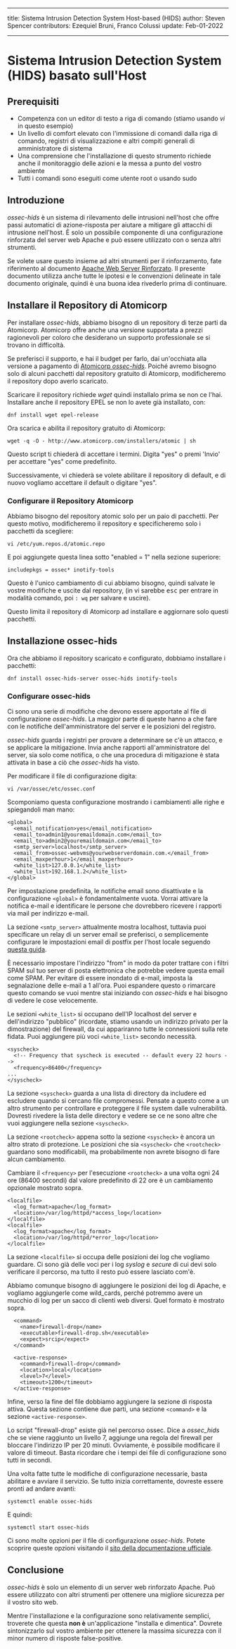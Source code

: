 - - -
title: Sistema Intrusion Detection System Host-based (HIDS) author: Steven Spencer contributors: Ezequiel Bruni, Franco Colussi update: Feb-01-2022
- - -

# Sistema Intrusion Detection System (HIDS) basato sull'Host

## Prerequisiti

* Competenza con un editor di testo a riga di comando (stiamo usando _vi_ in questo esempio)
* Un livello di comfort elevato con l'immissione di comandi dalla riga di comando, registri di visualizzazione e altri compiti generali di amministratore di sistema
* Una comprensione che l'installazione di questo strumento richiede anche il monitoraggio delle azioni e la messa a punto del vostro ambiente
* Tutti i comandi sono eseguiti come utente root o usando sudo

## Introduzione

_ossec-hids_ è un sistema di rilevamento delle intrusioni nell'host che offre passi automatici di azione-risposta per aiutare a mitigare gli attacchi di intrusione nell'host. È solo un possibile componente di una configurazione rinforzata del server web Apache e può essere utilizzato con o senza altri strumenti.


Se volete usare questo insieme ad altri strumenti per il rinforzamento, fate riferimento al documento [Apache Web Server Rinforzato](index.md). Il presente documento utilizza anche tutte le ipotesi e le convenzioni delineate in tale documento originale, quindi è una buona idea rivederlo prima di continuare.

## Installare il Repository di Atomicorp

Per installare _ossec-hids_, abbiamo bisogno di un repository di terze parti da Atomicorp. Atomicorp offre anche una versione supportata a prezzi ragionevoli per coloro che desiderano un supporto professionale se si trovano in difficoltà.

Se preferisci il supporto, e hai il budget per farlo, dai un'occhiata alla versione a pagamento di [Atomicorp _ossec-hids_](https://atomicorp.com/atomic-enterprise-ossec/). Poiché avremo bisogno solo di alcuni pacchetti dal repository gratuito di Atomicorp, modificheremo il repository dopo averlo scaricato.

Scaricare il repository richiede _wget_ quindi installalo prima se non ce l'hai. Installare anche il repository EPEL se non lo avete già installato, con:

`dnf install wget epel-release`

Ora scarica e abilita il repository gratuito di Atomicorp:

`wget -q -O - http://www.atomicorp.com/installers/atomic | sh`

Questo script ti chiederà di accettare i termini. Digita "yes" o premi 'Invio' per accettare "yes" come predefinito.

Successivamente, vi chiederà se volete abilitare il repository di default, e di nuovo vogliamo accettare il default o digitare "yes".

### Configurare il Repository Atomicorp

Abbiamo bisogno del repository atomic solo per un paio di pacchetti. Per questo motivo, modificheremo il repository e specificheremo solo i pacchetti da scegliere:

`vi /etc/yum.repos.d/atomic.repo`

E poi aggiungete questa linea sotto "enabled = 1" nella sezione superiore:

`includepkgs = ossec* inotify-tools`

Questo è l'unico cambiamento di cui abbiamo bisogno, quindi salvate le vostre modifiche e uscite dal repository, (in vi sarebbe <kbd>esc</kbd> per entrare in modalità comando, poi `: wq` per salvare e uscire).

Questo limita il repository di Atomicorp ad installare e aggiornare solo questi pacchetti.

## Installazione ossec-hids

Ora che abbiamo il repository scaricato e configurato, dobbiamo installare i pacchetti:

`dnf install ossec-hids-server ossec-hids inotify-tools`

### Configurare ossec-hids

Ci sono una serie di modifiche che devono essere apportate al file di configurazione _ossec-hids_. La maggior parte di queste hanno a che fare con le notifiche dell'amministratore del server e le posizioni del registro.

_ossec-hids_ guarda i registri per provare a determinare se c'è un attacco, e se applicare la mitigazione. Invia anche rapporti all'amministratore del server, sia solo come notifica, o che una procedura di mitigazione è stata attivata in base a ciò che _ossec-hids_ ha visto.

Per modificare il file di configurazione digita:

`vi /var/ossec/etc/ossec.conf`

Scomponiamo questa configurazione mostrando i cambiamenti alle righe e spiegandoli man mano:

```
<global>
  <email_notification>yes</email_notification>  
  <email_to>admin1@youremaildomain.com</email_to>
  <email_to>admin2@youremaildomain.com</email_to>
  <smtp_server>localhost</smtp_server>
  <email_from>ossec-webvms@yourwebserverdomain.com.</email_from>
  <email_maxperhour>1</email_maxperhour>
  <white_list>127.0.0.1</white_list>
  <white_list>192.168.1.2</white_list>
</global>
```

Per impostazione predefinita, le notifiche email sono disattivate e la configurazione `<global>` è fondamentalmente vuota. Vorrai attivare la notifica e-mail e identificare le persone che dovrebbero ricevere i rapporti via mail per indirizzo e-mail.

La sezione `<smtp_server>` attualmente mostra localhost, tuttavia puoi specificare un relay di un server email se preferisci, o semplicemente configurare le impostazioni email di postfix per l'host locale seguendo [questa guida](../../email/postfix_reporting.md).

È necessario impostare l'indirizzo "from" in modo da poter trattare con i filtri SPAM sul tuo server di posta elettronica che potrebbe vedere questa email come SPAM. Per evitare di essere inondato di e-mail, imposta la segnalazione delle e-mail a 1 all'ora. Puoi espandere questo o rimarcare questo comando se vuoi mentre stai iniziando con _ossec-hids_ e hai bisogno di vedere le cose velocemente.

Le sezioni `<white_list>` si occupano dell'IP localhost del server e dell'indirizzo "pubblico" (ricordate, stiamo usando un indirizzo privato per la dimostrazione) del firewall, da cui appariranno tutte le connessioni sulla rete fidata. Puoi aggiungere più voci `<white_list>` secondo necessità.

```
<syscheck>
  <!-- Frequency that syscheck is executed -- default every 22 hours -->
  <frequency>86400</frequency>
...
</syscheck>
```

La sezione `<syscheck>` guarda a una lista di directory da includere ed escludere quando si cercano file compromessi. Pensate a questo come a un altro strumento per controllare e proteggere il file system dalle vulnerabilità. Dovresti rivedere la lista delle directory e vedere se ce ne sono altre che vuoi aggiungere nella sezione `<syscheck>`.

La sezione `<rootcheck>` appena sotto la sezione `<syscheck>` è ancora un altro strato di protezione. Le posizioni che sia `<syscheck>` che `<rootcheck>` guardano sono modificabili, ma probabilmente non avrete bisogno di fare alcun cambiamento.

Cambiare il `<frequency>` per l'esecuzione `<rootcheck>` a una volta ogni 24 ore (86400 secondi) dal valore predefinito di 22 ore è un cambiamento opzionale mostrato sopra.

```
<localfile>
  <log_format>apache</log_format>
  <location>/var/log/httpd/*access_log</location>
</localfile>
<localfile>
  <log_format>apache</log_format>
  <location>/var/log/httpd/*error_log</location>
</localfile>
```

La sezione `<localfile>` si occupa delle posizioni dei log che vogliamo guardare. Ci sono già delle voci per i log _syslog_ e _secure_ di cui devi solo verificare il percorso, ma tutto il resto può essere lasciato com'è.

Abbiamo comunque bisogno di aggiungere le posizioni dei log di Apache, e vogliamo aggiungerle come wild_cards, perché potremmo avere un mucchio di log per un sacco di clienti web diversi. Quel formato è mostrato sopra.

```
  <command>
    <name>firewall-drop</name>
    <executable>firewall-drop.sh</executable>
    <expect>srcip</expect>
  </command>

  <active-response>
    <command>firewall-drop</command>
    <location>local</location>
    <level>7</level>
    <timeout>1200</timeout>
  </active-response>
```

Infine, verso la fine del file dobbiamo aggiungere la sezione di risposta attiva. Questa sezione contiene due parti, una sezione `<command>` e la sezione `<active-response>`.

Lo script "firewall-drop" esiste già nel percorso ossec.  Dice a _ossec\_hids_ che se viene raggiunto un livello 7, aggiunge una regola del firewall per bloccare l'indirizzo IP per 20 minuti. Ovviamente, è possibile modificare il valore di timeout. Basta ricordare che i tempi dei file di configurazione sono tutti in secondi.

Una volta fatte tutte le modifiche di configurazione necessarie, basta abilitare e avviare il servizio. Se tutto inizia correttamente, dovreste essere pronti ad andare avanti:

`systemctl enable ossec-hids`

E quindi:

`systemctl start ossec-hids`

Ci sono molte opzioni per il file di configurazione _ossec-hids_. Potete scoprire queste opzioni visitando il [sito della documentazione ufficiale](https://www.ossec.net/docs/).

## Conclusione

_ossec-hids_ è solo un elemento di un server web rinforzato Apache. Può essere utilizzato con altri strumenti per ottenere una migliore sicurezza per il vostro sito web.

Mentre l'installazione e la configurazione sono relativamente semplici, troverete che questa **non è** un'applicazione "installa e dimentica". Dovrete sintonizzarlo sul vostro ambiente per ottenere la massima sicurezza con il minor numero di risposte false-positive.
